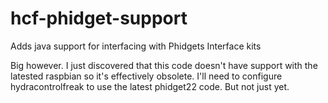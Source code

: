 # hcf-phidget-support
Adds java support for interfacing with Phidgets Interface kits

Big however. I just discovered that this code doesn't have support with the latested raspbian so it's effectively obsolete. I'll need to configure hydracontrolfreak to use the latest phidget22 code. But not just yet.
